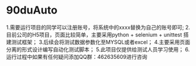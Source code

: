 # 90duAuto
1.需要运行项目的同学可以注册账号，将系统中的xxxx替换为自己的账号即可;
2.目前公司的H5项目，页面比较简单，主要采用python + selenium + unittest 搭建测试框架；
3.后续会将测试数据参数化至MYSQL或者excel；
4.主要采用页面分离的形式设计编写自动化测试脚本；
5.此项目仅提供给测试人员学习使用；
6.运行过程中如果有任何疑问添加QQ群：462635609进行咨询
